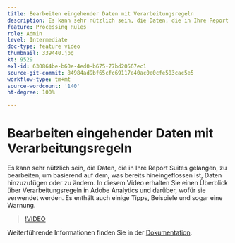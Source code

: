 ```yaml
---
title: Bearbeiten eingehender Daten mit Verarbeitungsregeln
description: Es kann sehr nützlich sein, die Daten, die in Ihre Report Suites gelangen, zu bearbeiten, um basierend auf dem, was bereits hineingeflossen ist, Daten hinzuzufügen oder zu ändern. In diesem Video erhalten Sie einen Überblick über Verarbeitungsregeln in Adobe Analytics und darüber, wofür sie verwendet werden. Es enthält auch einige Tipps, Beispiele und sogar eine Warnung.
feature: Processing Rules
role: Admin
level: Intermediate
doc-type: feature video
thumbnail: 339440.jpg
kt: 9529
exl-id: 630864be-b60e-4ed0-b675-77bd20567ec1
source-git-commit: 84984ad9bf65cfc69117e40ac0e0cfe503cac5e5
workflow-type: tm+mt
source-wordcount: '140'
ht-degree: 100%

---
```


# Bearbeiten eingehender Daten mit Verarbeitungsregeln

Es kann sehr nützlich sein, die Daten, die in Ihre Report Suites gelangen, zu bearbeiten, um basierend auf dem, was bereits hineingeflossen ist, Daten hinzuzufügen oder zu ändern. In diesem Video erhalten Sie einen Überblick über Verarbeitungsregeln in Adobe Analytics und darüber, wofür sie verwendet werden. Es enthält auch einige Tipps, Beispiele und sogar eine Warnung.

>[!VIDEO](https://video.tv.adobe.com/v/339440/?quality=12&learn=on)

Weiterführende Informationen finden Sie in der [Dokumentation](https://experienceleague.adobe.com/docs/analytics/admin/admin-tools/processing-rules/processing-rules.html?lang=de).
